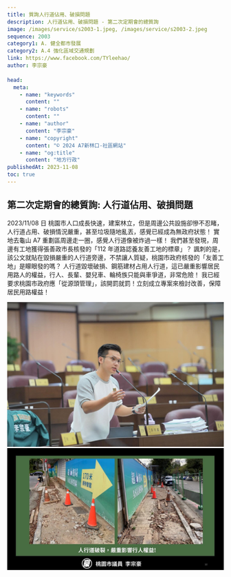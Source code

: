 ```yaml
---
title: 質詢人行道佔用、破損問題
description: 人行道佔用、破損問題 - 第二次定期會的總質詢
image: /images/service/s2003-1.jpeg, /images/service/s2003-2.jpeg
sequence: 2003
category1: A. 健全都市發展
category2: A.4 強化區域交通規劃
link: https://www.facebook.com/TYleehao/
author: 李宗豪

head:
  meta:
    - name: "keywords"
      content: ""
    - name: "robots"
      content: ""
    - name: "author"
      content: "李宗豪"
    - name: "copyright"
      content: "© 2024 A7新林口-社區網站"
    - name: "og:title"
      content: "地方行政"
publishedAt: 2023-11-08
toc: true
---
```


## 第二次定期會的總質詢: 人行道佔用、破損問題

2023/11/08 日 桃園市人口成長快速，建案林立，但是周邊公共設施卻慘不忍睹，人行道占用、破損情況嚴重，甚至垃圾隨地亂丟，感覺已經成為無政府狀態！ 實地去龜山 A7 重劃區周邊走一圈，感覺人行道像被炸過一樣！
我們甚至發現，周邊有工地獲得張善政市長核發的「112 年道路認養友善工地的標章」？ 諷刺的是，該公文就貼在毀損嚴重的人行道旁邊，不禁讓人質疑，桃園市政府核發的「友善工地」是矇眼發的嗎？
人行道毀壞破損、鋼筋建材占用人行道，這已嚴重影響居民用路人的權益，行人、長輩、嬰兒車、輪椅族只能與車爭道，非常危險！
我已經要求桃園市政府應「從源頭管理」，該開罰就罰！立刻成立專案來檢討改善，保障居民用路權益！

![s2003-1.jpeg](/images/service/s2003-1.jpeg)
![s2003-2.jpeg](/images/service/s2003-2.jpeg)
